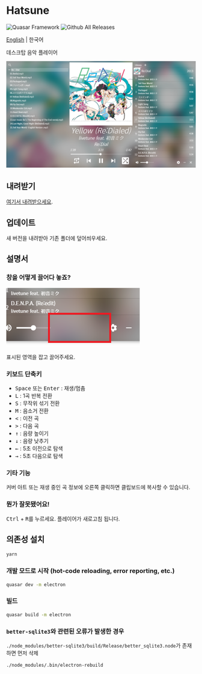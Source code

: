 # Hatsune
![Quasar Framework](https://img.shields.io/badge/Quasar-Framework-1976D2?style=flat-square&logo=quasar)
![Github All Releases](https://img.shields.io/github/downloads/ghj1214kr/hatsune/total?color=39c5bb&style=flat-square)

[English](https://github.com/ghj1214kr/hatsune#readme) | 한국어

데스크탑 음악 플레이어

![Screenshot](screenshot.png)

## 내려받기

[여기서 내려받으세요](https://github.com/ghj1214kr/hatsune/releases/latest).

## 업데이트

새 버전을 내려받아 기존 폴더에 덮어씌우세요.

## 설명서

### 창을 어떻게 끌어다 놓죠?

![Dragzone](dragzone.png)

표시된 영역을 잡고 끌어주세요.

### 키보드 단축키

- <kbd>Space</kbd> 또는 <kbd>Enter</kbd> : 재생/멈춤   
- <kbd>L</kbd> : 1곡 반복 전환   
- <kbd>S</kbd> : 무작위 섞기 전환   
- <kbd>M</kbd> : 음소거 전환  
- <kbd><</kbd> : 이전 곡   
- <kbd>></kbd> : 다음 곡   
- <kbd>↑</kbd> : 음량 높이기   
- <kbd>↓</kbd> : 음량 낮추기   
- <kbd>←</kbd> : 5초 이전으로 탐색  
- <kbd>→</kbd> : 5초 다음으로 탐색  

### 기타 기능

커버 아트 또는 재생 중인 곡 정보에 오른쪽 클릭하면 클립보드에 복사할 수 있습니다.

### 뭔가 잘못됐어요!

<kbd>Ctrl</kbd> + <kbd>R</kbd>를 누르세요. 플레이어가 새로고침 됩니다.

## 의존성 설치
```bash
yarn
```

### 개발 모드로 시작 (hot-code reloading, error reporting, etc.)
```bash
quasar dev -m electron
```

### 빌드
```bash
quasar build -m electron
```

### `better-sqlite3`와 관련된 오류가 발생한 경우
`./node_modules/better-sqlite3/build/Release/better_sqlite3.node`가 존재하면 먼저 삭제
```bash
./node_modules/.bin/electron-rebuild
```

